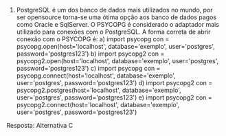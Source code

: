 1) PostgreSQL é um dos banco de dados mais utilizados no mundo, por ser opensource
torna-se uma ótima opção aos banco de dados pagos como Oracle e SqlServer. O PSYCOPG é
considerado o adaptador mais utilizado para conexões com o PostgreSQL. A forma correta de abrir
conexão com o PSYCOPG é:
a) import psycopg con = psycopg.open(host='localhost', database='exemplo', user='postgres',
password='postgres123')
b) import psycopg2 con = psycopg2.open(host='localhost', database='exemplo', user='postgres',
password='postgres123')
c) import psycopg con = psycopg.connect(host='localhost', database='exemplo', user='postgres',
password='postgres123')
d) import psycopg2 con = psycopg2.postgres(host='localhost', database='exemplo', user='postgres',
password='postgres123')
e) import psycopg2 con = psycopg2.connect(host='localhost', database='exemplo', user='postgres',
password='postgres123')

Resposta: Alternativa C
